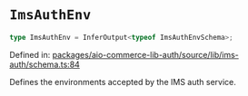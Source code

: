 # `ImsAuthEnv`

```ts
type ImsAuthEnv = InferOutput<typeof ImsAuthEnvSchema>;
```

Defined in: [packages/aio-commerce-lib-auth/source/lib/ims-auth/schema.ts:84](https://github.com/adobe/aio-commerce-sdk/blob/db09d0de34ee085849efca6e0213ea525d0165dc/packages/aio-commerce-lib-auth/source/lib/ims-auth/schema.ts#L84)

Defines the environments accepted by the IMS auth service.
